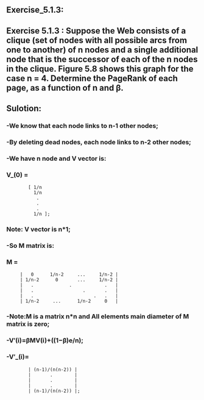 ## Exercise_5.1.3:

## Exercise 5.1.3 : Suppose the Web consists of a clique (set of nodes with all possible arcs from one to another) of n nodes and a single additional node that is the successor of each of the n nodes in the clique. Figure 5.8 shows this graph for the case n = 4. Determine the PageRank of each page, as a function of n and β.

## Sulotion:

### -We know that each node links to n-1 other nodes;
### -By deleting dead nodes, each node links to n-2 other nodes;
### -We have n node and V vector is:
### V_(0) = 
            [ 1/n
              1/n
               .
               .
               .  
              1/n ];
          
### Note: V vector is n*1;
### -So M matrix is:
###  M = 
         |   0      1/n-2     ...     1/n-2 |
         | 1/n-2      0       ...     1/n-2 |
         |   .             .            .   |
         |   .                  .       .   |
         |   .                      .   .   |
         | 1/n-2     ...      1/n-2     0   |
          
### -Note:M is a matrix n*n and All elements main diameter of M matrix is zero;

### -V′(i)=βMV(i)+((1−β)e/n);

### -V′_(i)=
            | (n-1)/(n(n-2)) |
            |       .        |
            |       .        |
            |       .        |
            | (n-1)/(n(n-2)) |;
